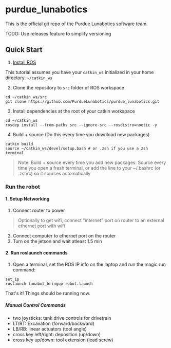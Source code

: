# purdue_lunabotics

This is the official git repo of the Purdue Lunabotics software team.

TODO: Use releases feature to simplify versioning

## Quick Start

1. [Install ROS](https://wiki.purduearc.com/wiki/tutorials/setup-ros)

This tutorial assumes you have your `catkin_ws` initialized in your home directory: `~/catkin_ws`

2. Clone the repository to `src` folder of ROS workspace

```
cd ~/catkin_ws/src
git clone https://github.com/PurdueLunabotics/purdue_lunabotics.git
```
3. Install dependencies at the root of your catkin workspace
```
cd ~/catkin_ws
rosdep install --from-paths src --ignore-src --rosdistro=noetic -y
```

4. Build + source (Do this every time you download new packages)

```
catkin build
source ~/catkin_ws/devel/setup.bash # or .zsh if you use a zsh terminal
```
> Note: Build + source every time you add new packages. Source every time you open a fresh terminal, or add the line to your ~/.bashrc (or .zshrc) so it sources automatically

### Run the robot

#### 1. Setup Networking

1. Connect router to power

> Optionally to get wifi, connect "internet" port on router to an external ethernet port with wifi

2. Connect computer to ethernet port on the router
3. Turn on the jetson and wait atleast 1.5 min

#### 2. Run roslaunch commands

1. Open a terminal, set the ROS IP info on the laptop and run the magic run command: 
```
set_ip
roslaunch lunabot_bringup robot.launch
```

That's it! Things should be running now.

##### Manual Control Commands

- two joysticks: tank drive controls for drivetrain
- LT/RT: Excavation (forward/backward)
- LB/RB: linear actuators (tool angle)
- cross key left/right: deposition (up/down)
- cross key up/down: tool extension (lead screw) 
